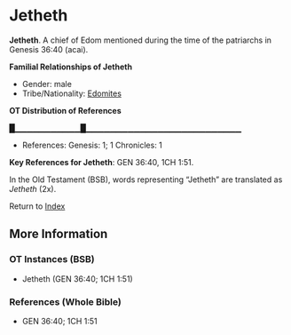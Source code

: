 # Jetheth
**Jetheth**. 
A chief of Edom mentioned during the time of the patriarchs in Genesis 36:40 (acai). 




**Familial Relationships of Jetheth**


* Gender: male
* Tribe/Nationality: [Edomites](../../../groups/md/acai/Edom.md)


**OT Distribution of References**

█▁▁▁▁▁▁▁▁▁▁▁█▁▁▁▁▁▁▁▁▁▁▁▁▁▁▁▁▁▁▁▁▁▁▁▁▁▁
* References: Genesis: 1; 1 Chronicles: 1



**Key References for Jetheth**: 
GEN 36:40, 1CH 1:51. 


In the Old Testament (BSB), words representing “Jetheth” are translated as 
*Jetheth* (2x). 




Return to [Index](00-Index.md)

## More Information

### OT Instances (BSB)

* Jetheth (GEN 36:40; 1CH 1:51)



### References (Whole Bible)

* GEN 36:40; 1CH 1:51




